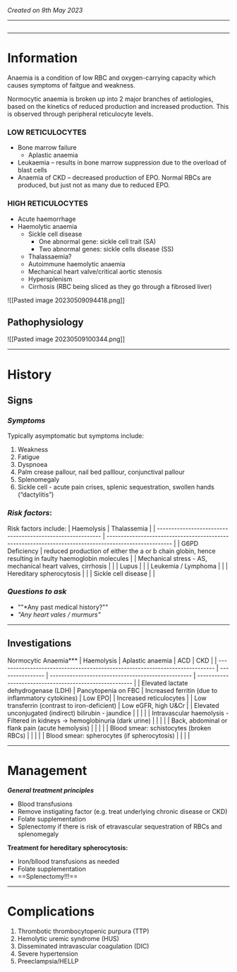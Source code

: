 *Created on 9th May 2023*

---
```toc
```
---

# Information
 
Anaemia is a condition of low RBC and oxygen-carrying capacity which causes symptoms of faitgue and weakness. 

Normocytic anaemia is broken up into 2 major branches of aetiologies, based on the kinetics of reduced production and increased production. This is observed through peripheral reticulocyte levels.

### LOW RETICULOCYTES
-   Bone marrow failure  
	- Aplastic anaemia
-   Leukaemia – results in bone marrow suppression due to the overload of blast cells
-   Anaemia of CKD – decreased production of EPO. Normal RBCs are produced, but just not as many due to reduced EPO.


### HIGH RETICULOCYTES
-   Acute haemorrhage
-   Haemolytic anaemia
	- Sickle cell disease  
		- One abnormal gene: sickle cell trait (SA)
		- Two abnormal genes: sickle cells disease (SS)
	- Thalassaemia?  
	- Autoimmune haemolytic anaemia  
	- Mechanical heart valve/critical aortic stenosis  
	- Hypersplenism  
	- Cirrhosis (RBC being sliced as they go through a fibrosed liver)




![[Pasted image 20230509094418.png]]


## Pathophysiology
![[Pasted image 20230509100344.png]]

--- 
# History
## Signs
### *Symptoms*
Typically asymptomatic but symptoms include:
1. Weakness
2. Fatigue 
3. Dyspnoea
4. Palm crease pallour, nail bed palllour, conjunctival pallour 
5. Splenomegaly
6. Sickle cell - acute pain crises, splenic sequestration, swollen hands (“dactylitis”)


### *Risk factors*:
Risk factors include:
| Haemolysis                                                 | Thalassemia                                                                                           |
| ---------------------------------------------------------- | ----------------------------------------------------------------------------------------------------- |
| G6PD Deficiency                                            | reduced production of either the a or b chain globin, hence resulting in faulty haemoglobin molecules |
| Mechanical stress - AS, mechanical heart valves, cirrhosis |                                                                                                       |
| Lupus                                                      |                                                                                                       |
| Leukemia / Lymphoma                                        |                                                                                                       |
| Hereditary spherocytosis                                   |                                                                                                       |
| Sickle cell disease                                                           |                                                                                                       |

### *Questions to ask*
- ""*Any past medical history?""
- *"Any heart vales / murmurs"*

---

## Investigations

Normocytic Anaemia***
| Haemolysis                                                                   | Aplastic anaemia | ACD                                                | CKD                                                     |
| ---------------------------------------------------------------------------- | ---------------- | -------------------------------------------------- | ------------------------------------------------------- |
| Elevated lactate dehydrogenase (LDH)                                         |  Pancytopenia on FBC                | Increased ferritin (due to inflammatory cytokines) | Low EPO|
| Increased reticulocytes                                                      |                  | Low transferrin (contrast to iron-deficient)       | Low eGFR, high U&Cr             |
| Elevated unconjugated (indirect) bilirubin - jaundice                        |                  |                                                    |                       |
| Intravascular haemolysis - Filtered in kidneys → hemoglobinuria (dark urine) |                  |                                                    |                        |
| Back, abdominal or flank pain (acute hemolysis)                              |                  |                                                    |                                                         |
| Blood smear: schistocytes (broken RBCs)                                      |                  |                                                    |                                                         |
| Blood smear: spherocytes (if spherocytosis)                                  |                  |                                                    |                                                         |



---

# Management
***General treatment principles***
- Blood transfusions
- Remove instigating factor (e.g. treat underlying chronic disease or CKD)
- Folate supplementation
- Splenectomy if there is risk of etravascular sequestration of RBCs and splenomegaly 

**Treatment for hereditary spherocytosis:**
- Iron/bllood transfusions as needed
- Folate supplementation
- ==Splenectomy!!!==



---

# Complications
1. Thrombotic thrombocytopenic purpura (TTP) 
2. Hemolytic uremic syndrome (HUS)  
3. Disseminated intravascular coagulation (DIC) 
4. Severe hypertension 
5. Preeclampsia/HELLP
